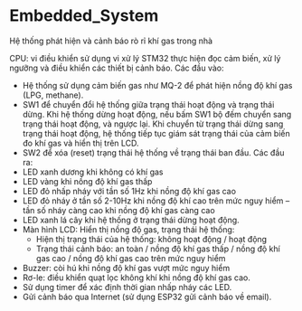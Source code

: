 # Embedded_System
Hệ thống phát hiện và cảnh báo rò rỉ khí gas trong nhà

CPU: vi điều khiển sử dụng vi xử lý STM32 thực hiện đọc cảm biến, xử lý ngưỡng và điều khiển các thiết bị cảnh báo.
Các đầu vào:
- Hệ thống sử dụng cảm biến gas như MQ-2 để phát hiện nồng độ khí gas (LPG, methane).
- SW1 để chuyển đổi hệ thống giữa trạng thái hoạt động và trạng thái dừng. Khi hệ thống dừng hoạt động, nếu bấm SW1 bộ đếm chuyển sang trạng thái hoạt động, và ngược lại. Khi chuyển từ trạng thái dừng sang trạng thái hoạt động, hệ thống tiếp tục giám sát trạng thái của cảm biến đo khí gas và hiển thị trên LCD.
- SW2 để xóa (reset) trạng thái hệ thống về trạng thái ban đầu.
Các đầu ra:
- LED xanh dương khi không có khí gas
- LED vàng khi nồng độ khí gas thấp
- LED đỏ nhấp nháy với tần số 1Hz khi nồng độ khí gas cao
- LED đỏ nháy ở tần số 2-10Hz khi nồng độ khí cao trên mức nguy hiểm – tần số nháy càng cao khi nồng độ khí gas càng cao
- LED xanh lá cây khi hệ thống ở trạng thái dừng hoạt động.
- Màn hình LCD: Hiển thị nồng độ gas, trạng thái hệ thống:
   + Hiện thị trạng thái của hệ thống: không hoạt động / hoạt động
   + Trạng thái cảnh báo: an toàn / nồng độ khí gas thấp / nồng độ khí gas cao / nồng độ khí gas cao trên mức nguy hiểm
- Buzzer: còi hú khi nồng độ khí gas vượt mức nguy hiểm
- Rơ-le: điều khiển quạt lọc không khí khi nồng độ khí gas cao.
- Sử dụng timer để xác định thời gian nhấp nháy các LED.
- Gửi cảnh báo qua Internet (sử dụng ESP32 gửi cảnh báo về email).
